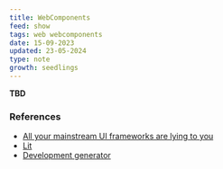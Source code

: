 ```yaml
---
title: WebComponents
feed: show
tags: web webcomponents
date: 15-09-2023
updated: 23-05-2024
type: note
growth: seedlings
---
```


**TBD**

### References

- [All your mainstream UI frameworks are lying to you](https://moonthought.github.io/posts/all-your-mainstream-ui-frameworks-are-lying-to-you/)
- [Lit](https://lit.dev/)
- [Development generator](https://open-wc.org/docs/development/generator/)
